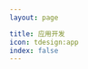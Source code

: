 ```yaml
---
layout: page

title: 应用开发
icon: tdesign:app
index: false
---
```


<Catalog base='/zh-cn/application/' />
